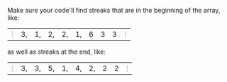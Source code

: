 Make sure your code'll find streaks that are in the beginning of the array, like: 

<table class='table'>
    <tbody>
        <tr><td><span style="color: #c0c0c0">[</span></td><td>3,</td><td>1,</td><td>2,</td></td><td>2,</td><td>1,</td><td>6</td><td>3</td><td>3</td><td><span style="color: #c0c0c0">]</span></td></tr>
    </tbody>
</table>

as well as streaks at the end, like:

<table class='table'>
    <tbody>
        <tr><td><span style="color: #c0c0c0">[</span></td><td>3,</td><td>3,</td><td>5,</td><td>1,</td></td><td>4,</td><td>2,</td><td>2</td><td>2</td><td><span style="color: #c0c0c0">]</span></td></tr>
    </tbody>
</table>

